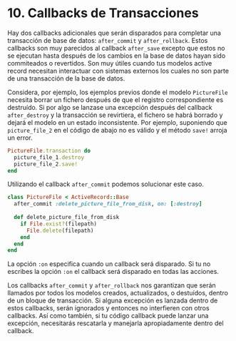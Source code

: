 # 10. Callbacks de Transacciones

Hay dos callbacks adicionales que serán disparados para completar una transacción de base de datos: `after_commit` y `after_rollback`. Estos callbacks son muy parecidos al callback `after_save` excepto que estos no se ejecutan hasta después de los cambios en la base de datos hayan sido commiteados o revertidos. Son muy útiles cuando tus modelos active record necesitan interactuar con sistemas externos los cuales no son parte de una transacción de la base de datos. 

Considera, por ejemplo, los ejemplos previos donde el modelo `PictureFile` necesita borrar un fichero después de que el registro correspondiente es destruído. Si por algo se lanzase una excepción después del callback `after_destroy` y la transacción se revirtiera, el fichero se habrá borrado y dejará el modelo en un estado inconsistente. Por ejemplo, suponiendo que `picture_file_2` en el código de abajo no es válido y el método `save!` arroja un error.

```ruby
PictureFile.transaction do
  picture_file_1.destroy
  picture_file_2.save!
end
```

Utilizando el callback `after_commit` podemos solucionar este caso.

```ruby
class PictureFile < ActiveRecord::Base
  after_commit :delete_picture_file_from_disk, on: [:destroy]
 
  def delete_picture_file_from_disk
    if File.exist?(filepath)
      File.delete(filepath)
    end
  end
end
```

La opción `:on` especifica cuando un callback será disparado. Si tu no escribes la opción `:on` el callback será disparado en todas las acciones.

Los callbacks `after_commit` y `after_rollback` nos garantizan que serán llamados por todos los modelos creados, actualizados, o destuídos, dentro de un bloque de transacción. Si alguna excepción es lanzada dentro de estos callbacks, serán ignorados y entonces no interfieren con otros callbacks. Así como también, si tu código callback puede lanzar una excepción, necesitarás rescatarla y manejarla apropiadamente dentro del callback.

